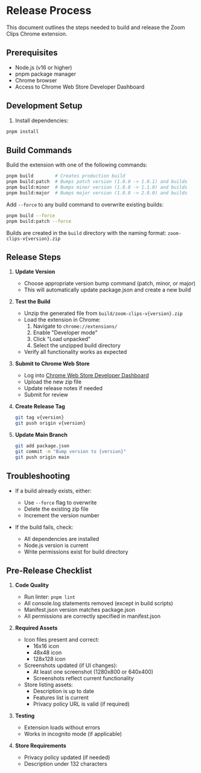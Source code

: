 # Release Process

This document outlines the steps needed to build and release the Zoom Clips Chrome extension.

## Prerequisites

- Node.js (v16 or higher)
- pnpm package manager
- Chrome browser
- Access to Chrome Web Store Developer Dashboard

## Development Setup

1. Install dependencies:
```bash
pnpm install
```

## Build Commands

Build the extension with one of the following commands:

```bash
pnpm build        # Creates production build
pnpm build:patch  # Bumps patch version (1.0.0 -> 1.0.1) and builds
pnpm build:minor  # Bumps minor version (1.0.0 -> 1.1.0) and builds
pnpm build:major  # Bumps major version (1.0.0 -> 2.0.0) and builds
```

Add `--force` to any build command to overwrite existing builds:
```bash
pnpm build --force
pnpm build:patch --force
```

Builds are created in the `build` directory with the naming format: `zoom-clips-v{version}.zip`

## Release Steps

1. **Update Version**
   - Choose appropriate version bump command (patch, minor, or major)
   - This will automatically update package.json and create a new build

2. **Test the Build**
   - Unzip the generated file from `build/zoom-clips-v{version}.zip`
   - Load the extension in Chrome:
     1. Navigate to `chrome://extensions/`
     2. Enable "Developer mode"
     3. Click "Load unpacked"
     4. Select the unzipped build directory
   - Verify all functionality works as expected

3. **Submit to Chrome Web Store**
   - Log into [Chrome Web Store Developer Dashboard](https://chrome.google.com/webstore/devconsole)
   - Upload the new zip file
   - Update release notes if needed
   - Submit for review

4. **Create Release Tag**
   ```bash
   git tag v{version}
   git push origin v{version}
   ```

5. **Update Main Branch**
   ```bash
   git add package.json
   git commit -m "Bump version to {version}"
   git push origin main
   ```

## Troubleshooting

- If a build already exists, either:
  - Use `--force` flag to overwrite
  - Delete the existing zip file
  - Increment the version number

- If the build fails, check:
  - All dependencies are installed
  - Node.js version is current
  - Write permissions exist for build directory

## Pre-Release Checklist

1. **Code Quality**
   - Run linter: `pnpm lint`
   - All console.log statements removed (except in build scripts)
   - Manifest.json version matches package.json
   - All permissions are correctly specified in manifest.json

2. **Required Assets**
   - Icon files present and correct:
     - 16x16 icon
     - 48x48 icon
     - 128x128 icon
   - Screenshots updated (if UI changes):
     - At least one screenshot (1280x800 or 640x400)
     - Screenshots reflect current functionality
   - Store listing assets:
     - Description is up to date
     - Features list is current
     - Privacy policy URL is valid (if required)

3. **Testing**
   - Extension loads without errors
   - Works in incognito mode (if applicable)

4. **Store Requirements**
   - Privacy policy updated (if needed)
   - Description under 132 characters